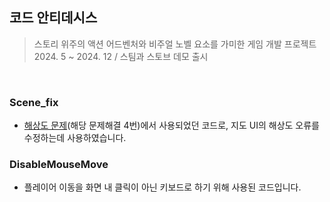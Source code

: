 ## 코드 안티데시스
> 스토리 위주의 액션 어드벤처와 비주얼 노벨 요소를 가미한 게임 개발 프로젝트<br>
> 2024. 5 ~ 2024. 12 / 스팀과 스토브 데모 출시

<br>

### Scene_fix
- [해상도 문제](https://github.com/YGY515/Game-Client-Programming-Portfolio/blob/main/README_DETAIL.md#%EF%B8%8F-%EB%AC%B8%EC%A0%9C-%ED%95%B4%EA%B2%B0-%EA%B2%BD%ED%97%98-1)(해당 문제해결 4번)에서 사용되었던 코드로, 지도 UI의 해상도 오류를 수정하는데 사용하였습니다.

### DisableMouseMove
- 플레이어 이동을 화면 내 클릭이 아닌 키보드로 하기 위해 사용된 코드입니다.
